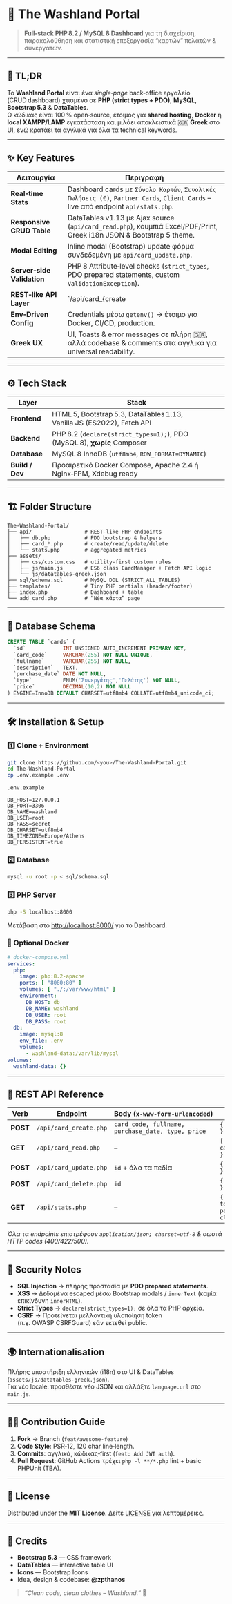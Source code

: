 # 🫧 The Washland Portal  
> **Full‑stack PHP 8.2 / MySQL 8 Dashboard** για τη διαχείριση, παρακολούθηση και στατιστική επεξεργασία “καρτών” πελατών & συνεργατών.

---

## 📖 TL;DR  
Το **Washland Portal** είναι ένα _single‑page_ back‑office εργαλείο (CRUD dashboard) χτισμένο σε **PHP (strict types + PDO)**, **MySQL**, **Bootstrap 5.3** & **DataTables**.  
Ο κώδικας είναι 100 % open‑source, έτοιμος για **shared hosting**, **Docker** ή **local XAMPP/LAMP** εγκατάσταση και μιλάει αποκλειστικά 🇬🇷 **Greek** στο UI, ενώ κρατάει τα αγγλικά για όλα τα technical keywords.

---

## ✨ Key Features

| Λειτουργία | Περιγραφή |
|------------|-----------|
| **Real‑time Stats** | Dashboard cards με `Σύνολο Καρτών`, `Συνολικές Πωλήσεις (€)`, `Partner Cards`, `Client Cards` – live από endpoint `api/stats.php`. |
| **Responsive CRUD Table** | DataTables v1.13 με Ajax source (`api/card_read.php`), κουμπιά Excel/PDF/Print, Greek i18n JSON & Bootstrap 5 theme. |
| **Modal Editing** | Inline modal (Bootstrap) update φόρμα συνδεδεμένη με `api/card_update.php`. |
| **Server‑side Validation** | PHP 8 Attribute‑level checks (`strict_types`, PDO prepared statements, custom `ValidationException`). |
| **REST‑like API Layer** | `/api/card_{create|read|update|delete}.php` με JSON output + proper HTTP status codes. |
| **Env‑Driven Config** | Credentials μέσω `getenv()` → έτοιμο για Docker, CI/CD, production. |
| **Greek UX** | UI, Toasts & error messages σε πλήρη 🇬🇷, αλλά codebase & comments στα αγγλικά για universal readability. |

---

## ⚙️ Tech Stack

| Layer | Stack |
|-------|-------|
| **Frontend** | HTML 5, Bootstrap 5.3, DataTables 1.13, Vanilla JS (ES2022), Fetch API |
| **Backend**  | PHP 8.2 (`declare(strict_types=1);`), PDO (MySQL 8), **χωρίς** Composer |
| **Database** | MySQL 8 InnoDB (`utf8mb4`, `ROW_FORMAT=DYNAMIC`) |
| **Build / Dev** | Προαιρετικό Docker Compose, Apache 2.4 ή Nginx‑FPM, Xdebug ready |

---

## 🏗️ Folder Structure
```text
The-Washland-Portal/
├── api/                 # REST‑like PHP endpoints
│   ├── db.php           # PDO bootstrap & helpers
│   ├── card_*.php       # create/read/update/delete
│   └── stats.php        # aggregated metrics
├── assets/
│   ├── css/custom.css   # utility‑first custom rules
│   ├── js/main.js       # ES6 class CardManager + Fetch API logic
│   └── js/datatables-greek.json
├── sql/schema.sql       # MySQL DDL (STRICT_ALL_TABLES)
├── templates/           # Tiny PHP partials (header/footer)
├── index.php            # Dashboard + table
└── add_card.php         # “Νέα κάρτα” page
```

---

## 🔌 Database Schema
```sql
CREATE TABLE `cards` (
  `id`            INT UNSIGNED AUTO_INCREMENT PRIMARY KEY,
  `card_code`     VARCHAR(255) NOT NULL UNIQUE,
  `fullname`      VARCHAR(255) NOT NULL,
  `description`   TEXT,
  `purchase_date` DATE NOT NULL,
  `type`          ENUM('Συνεργάτης','Πελάτης') NOT NULL,
  `price`         DECIMAL(10,2) NOT NULL
) ENGINE=InnoDB DEFAULT CHARSET=utf8mb4 COLLATE=utf8mb4_unicode_ci;
```

---

## 🛠️ Installation & Setup

### 1️⃣ Clone + Environment
```bash
git clone https://github.com/<you>/The-Washland-Portal.git
cd The-Washland-Portal
cp .env.example .env
```

`.env.example`
```dotenv
DB_HOST=127.0.0.1
DB_PORT=3306
DB_NAME=washland
DB_USER=root
DB_PASS=secret
DB_CHARSET=utf8mb4
DB_TIMEZONE=Europe/Athens
DB_PERSISTENT=true
```

### 2️⃣ Database
```bash
mysql -u root -p < sql/schema.sql
```

### 3️⃣ PHP Server
```bash
php -S localhost:8000
```
Μετάβαση στο <http://localhost:8000/> για το Dashboard.

### 🐳 Optional Docker
```yaml
# docker-compose.yml
services:
  php:
    image: php:8.2-apache
    ports: [ "8080:80" ]
    volumes: [ "./:/var/www/html" ]
    environment:
      DB_HOST: db
      DB_NAME: washland
      DB_USER: root
      DB_PASS: root
  db:
    image: mysql:8
    env_file: .env
    volumes:
      - washland-data:/var/lib/mysql
volumes:
  washland-data: {}
```

---

## 📲 REST API Reference

| Verb | Endpoint | Body (`x‑www‑form‑urlencoded`) | Returns |
|------|----------|--------------------------------|---------|
| **POST** | `/api/card_create.php` | `card_code, fullname, purchase_date, type, price` | `{ success, msg }` |
| **GET**  | `/api/card_read.php`   | – | `[ { id, card_code, ... } ]` |
| **POST** | `/api/card_update.php` | `id` + όλα τα πεδία | `{ success, msg }` |
| **POST** | `/api/card_delete.php` | `id` | `{ success, msg }` |
| **GET**  | `/api/stats.php`       | – | `{ total_cards, total_sales, partner_cards, client_cards }` |

_Όλα τα endpoints επιστρέφουν `application/json; charset=utf‑8` & σωστά HTTP codes (400/422/500)._

---

## 🔐 Security Notes
* **SQL Injection** → πλήρης προστασία με **PDO prepared statements**.  
* **XSS** → Δεδομένα escaped μέσω Bootstrap modals / `innerText` (καμία επικίνδυνη `innerHTML`).  
* **Strict Types** → `declare(strict_types=1);` σε όλα τα PHP αρχεία.  
* **CSRF** → Προτείνεται μελλοντική υλοποίηση token (π.χ. OWASP CSRFGuard) εάν εκτεθεί public.

---

## 🌍 Internationalisation
Πλήρης υποστήριξη ελληνικών (i18n) στο UI & DataTables (`assets/js/datatables-greek.json`).  
Για νέο locale: προσθέστε νέο JSON και αλλάξτε `language.url` στο `main.js`.

---

## 👩‍💻 Contribution Guide
1. **Fork** → Branch (`feat/awesome-feature`)  
2. **Code Style**: PSR‑12, 120 char line‑length.  
3. **Commits**: αγγλικά, κώδικας‑first (`feat: Add JWT auth`).  
4. **Pull Request**: GitHub Actions τρέχει `php -l **/*.php` lint + basic PHPUnit (TBA).

---

## 📝 License
Distributed under the **MIT License**. Δείτε [LICENSE](LICENSE) για λεπτομέρειες.

---

## 🙏 Credits
* **Bootstrap 5.3** — CSS framework  
* **DataTables** — interactive table UI  
* **Icons** — Bootstrap Icons  
* Idea, design & codebase: **@zpthanos**  

> _“Clean code, clean clothes – Washland.”_ 🫧
